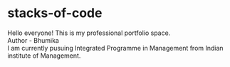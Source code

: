 # stacks-of-code
Hello everyone! This is my professional portfolio space.
<br>
Author - Bhumika
<br>
I am currently pusuing Integrated Programme in Management from Indian institute of Management.

